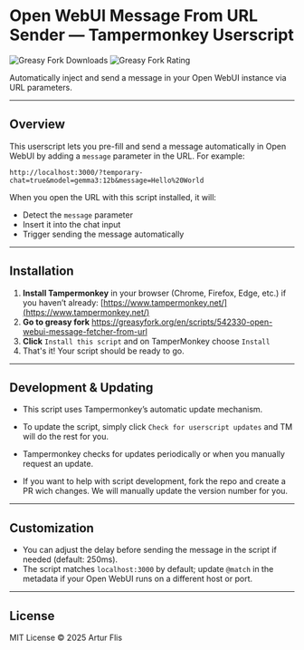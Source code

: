 # Open WebUI Message From URL Sender — Tampermonkey Userscript

<p>
   <img alt="Greasy Fork Downloads" src="https://img.shields.io/greasyfork/dt/542330">
   <img alt="Greasy Fork Rating" src="https://img.shields.io/greasyfork/rating-count/542330">
</p>

Automatically inject and send a message in your Open WebUI instance via URL parameters.

---

## Overview

This userscript lets you pre-fill and send a message automatically in Open WebUI by adding a `message` parameter in the URL. For example:

```
http://localhost:3000/?temporary-chat=true&model=gemma3:12b&message=Hello%20World
```

When you open the URL with this script installed, it will:

* Detect the `message` parameter
* Insert it into the chat input
* Trigger sending the message automatically

---

## Installation

1. **Install Tampermonkey** in your browser (Chrome, Firefox, Edge, etc.) if you haven’t already:
   [https://www.tampermonkey.net/](https://www.tampermonkey.net/)
2. **Go to greasy fork** https://greasyfork.org/en/scripts/542330-open-webui-message-fetcher-from-url
4. **Click** `Install this script` and on TamperMonkey choose `Install`
3. That's it! Your script should be ready to go.

---

## Development & Updating

* This script uses Tampermonkey’s automatic update mechanism.
* To update the script, simply click `Check for userscript updates` and TM will do the rest for you. 
* Tampermonkey checks for updates periodically or when you manually request an update.

* If you want to help with script development, fork the repo and create a PR wich changes. We will manually update the version number for you.

---

## Customization

* You can adjust the delay before sending the message in the script if needed (default: 250ms).
* The script matches `localhost:3000` by default; update `@match` in the metadata if your Open WebUI runs on a different host or port.

---

## License

MIT License &copy; 2025 Artur Flis
